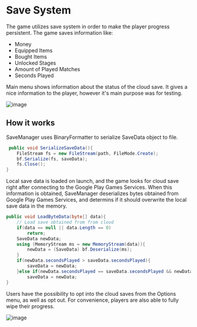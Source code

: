 # Save System
The game utilizes save system in order to make the player progress persistent. The game saves information like:
- Money
- Equipped Items
- Bought Items
- Unlocked Stages
- Amount of Played Matches
- Seconds Played

Main menu shows information about the status of the cloud save. It gives a nice information to the player, however it's main purpose was for testing.

![image](https://user-images.githubusercontent.com/42221923/144412557-9ad34efb-eeb3-4ec7-a374-004da16c9326.png)

## How it works

SaveManager uses BinaryFormatter to serialize SaveData object to file.
```c#
 public void SerializeSaveData(){
    FileStream fs = new FileStream(path, FileMode.Create);
    bf.Serialize(fs, saveData);
    fs.Close();
}
```

Local save data is loaded on launch, and the game looks for cloud save right after connecting to the Google Play Games Services. When this information is obtained, SaveManager deserializes bytes obtained from Google Play Games Services, and determins if it should overwrite the local save data in the memory.

```c#
public void LoadByteData(byte[] data){
    // Load save obtained from from cloud
    if(data == null || data.Length == 0)
        return;
    SaveData newData;
    using (MemoryStream ms = new MemoryStream(data)){
        newData = (SaveData) bf.Deserialize(ms);
    }
    if(newData.secondsPlayed > saveData.secondsPlayed){
        saveData = newData;
    }else if(newData.secondsPlayed == saveData.secondsPlayed && newData.money > saveData.money)
        saveData = newData;
}
```

Users have the possibility to opt into the cloud saves from the Options menu, as well as opt out. For convenience, players are also able to fully wipe their progress.

![image](https://user-images.githubusercontent.com/42221923/144413961-330848c7-2ce4-408b-937e-58ed722d4868.png)
